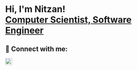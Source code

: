 <h1>Hi, I'm Nitzan! <br/><a href="https://github.com/nitzansaar">Computer Scientist, Software Engineer</a></h1>

<h2> 🤳 Connect with me:</h2>

[<img align="center" alt="NitzanSaar | LinkedIn" width="22px" src="https://cdn.jsdelivr.net/npm/simple-icons@v3/icons/linkedin.svg" />][linkedin]

[linkedin]: https://www.linkedin.com/in/nitzans/

